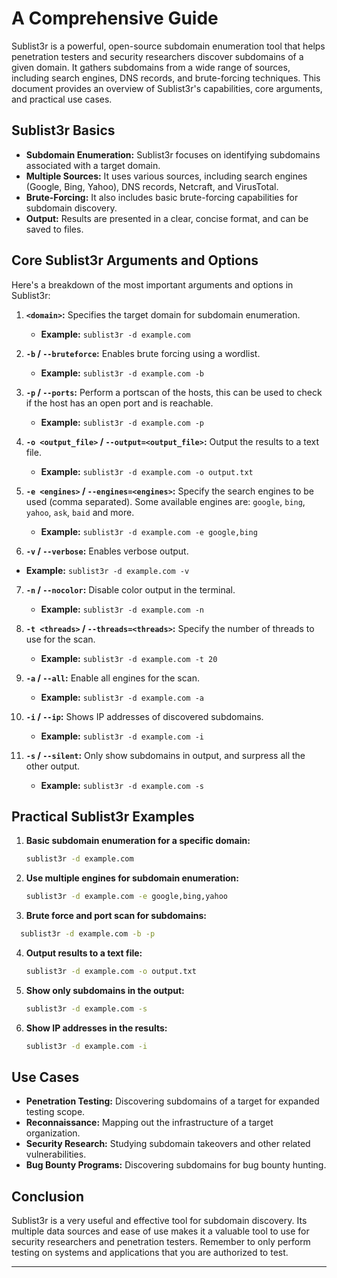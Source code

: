 

# A Comprehensive Guide

Sublist3r is a powerful, open-source subdomain enumeration tool that helps penetration testers and security researchers discover subdomains of a given domain. It gathers subdomains from a wide range of sources, including search engines, DNS records, and brute-forcing techniques. This document provides an overview of Sublist3r's capabilities, core arguments, and practical use cases.

## Sublist3r Basics

*   **Subdomain Enumeration:** Sublist3r focuses on identifying subdomains associated with a target domain.
*   **Multiple Sources:** It uses various sources, including search engines (Google, Bing, Yahoo), DNS records, Netcraft, and VirusTotal.
*   **Brute-Forcing:** It also includes basic brute-forcing capabilities for subdomain discovery.
*   **Output:** Results are presented in a clear, concise format, and can be saved to files.

## Core Sublist3r Arguments and Options

Here's a breakdown of the most important arguments and options in Sublist3r:

1.  **`<domain>`:** Specifies the target domain for subdomain enumeration.
    *   **Example:** `sublist3r -d example.com`

2. **`-b` / `--bruteforce`:** Enables brute forcing using a wordlist.
    * **Example:** `sublist3r -d example.com -b`

3.  **`-p` / `--ports`:** Perform a portscan of the hosts, this can be used to check if the host has an open port and is reachable.
      * **Example:** `sublist3r -d example.com -p`

4. **`-o <output_file>` / `--output=<output_file>`:** Output the results to a text file.
      * **Example:** `sublist3r -d example.com -o output.txt`

5. **`-e <engines>` / `--engines=<engines>`:** Specify the search engines to be used (comma separated). Some available engines are: `google`, `bing`, `yahoo`, `ask`, `baid` and more.
   * **Example:** `sublist3r -d example.com -e google,bing`

6.  **`-v` / `--verbose`:** Enables verbose output.
   *  **Example:** `sublist3r -d example.com -v`
7. **`-n` / `--nocolor`:** Disable color output in the terminal.
   *  **Example:** `sublist3r -d example.com -n`

8. **`-t <threads>` / `--threads=<threads>`:** Specify the number of threads to use for the scan.
   * **Example:** `sublist3r -d example.com -t 20`

9. **`-a` / `--all`:** Enable all engines for the scan.
    * **Example:** `sublist3r -d example.com -a`

10. **`-i` / `--ip`:** Shows IP addresses of discovered subdomains.
     *  **Example:** `sublist3r -d example.com -i`
11. **`-s` / `--silent`:** Only show subdomains in output, and surpress all the other output.
     *  **Example:** `sublist3r -d example.com -s`

## Practical Sublist3r Examples

1.  **Basic subdomain enumeration for a specific domain:**

    ```bash
    sublist3r -d example.com
    ```

2. **Use multiple engines for subdomain enumeration:**

    ```bash
    sublist3r -d example.com -e google,bing,yahoo
    ```
3. **Brute force and port scan for subdomains:**
  ```bash
    sublist3r -d example.com -b -p
  ```

4.  **Output results to a text file:**

    ```bash
    sublist3r -d example.com -o output.txt
    ```

5.  **Show only subdomains in the output:**
     ```bash
     sublist3r -d example.com -s
    ```
6.  **Show IP addresses in the results:**
    ```bash
    sublist3r -d example.com -i
    ```

## Use Cases

*   **Penetration Testing:** Discovering subdomains of a target for expanded testing scope.
*   **Reconnaissance:** Mapping out the infrastructure of a target organization.
*   **Security Research:** Studying subdomain takeovers and other related vulnerabilities.
*   **Bug Bounty Programs:** Discovering subdomains for bug bounty hunting.

## Conclusion

Sublist3r is a very useful and effective tool for subdomain discovery. Its multiple data sources and ease of use makes it a valuable tool to use for security researchers and penetration testers. Remember to only perform testing on systems and applications that you are authorized to test.

---
